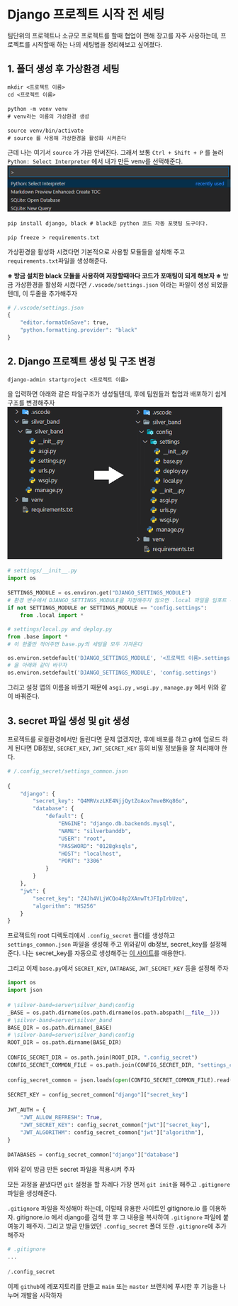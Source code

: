 # Django 프로젝트 시작 전 세팅
팀단위의 프로젝트나 소규모 프로젝트를 할때 협업이 편해 장고를 자주 사용하는데, 프로젝트를 시작할때 하는 나의 세팅법을 정리해보고 싶어졌다.

## 1. 폴더 생성 후 가상환경 세팅
```shell
mkdir <프로젝트 이름>
cd <프로젝트 이름>

python -m venv venv
# venv라는 이름의 가상환경 생성

source venv/bin/activate
# source 를 사용해 가상환경을 활성화 시켜준다
```
근데 나는 여기서 `source` 가 가끔 안써진다. 그래서 보통
`Ctrl + Shift + P` 를 눌러 `Python: Select Interpreter` 에서 내가 만든 venv를 선택해준다.
![django-project-setting-01](/images/django-project-setting-01.png)
```shell
pip install django, black # black은 python 코드 자동 포맷팅 도구이다.

pip freeze > requirements.txt
```
가상환경을 활성화 시켰다면 기본적으로 사용할 모듈들을 설치해 주고 `requirements.txt`파일을 생성해준다.

**※ 방금 설치한 black 모듈을 사용하여 저장할때마다 코드가 포매팅이 되게 해보자 ※**
방금 가상환경을 활성화 시켰다면 `/.vscode/settings.json` 이라는 파일이 생성 되었을 텐데, 이 두줄을 추가해주자 
```python
# /.vscode/settings.json
{
    "editor.formatOnSave": true,
    "python.formatting.provider": "black"
}
```

## 2. Django 프로젝트 생성 및 구조 변경
```shell
django-admin startproject <프로젝트 이름>
```
을 입력하면 아래와 같은 파일구조가 생성될텐데, 후에 팀원들과 협업과 배포하기 쉽게 구조를 변경해주자
![django-project-setting-02](../images/django-project-setting-02.png)
```python
# settings/__init__.py
import os

SETTINGS_MODULE = os.environ.get("DJANGO_SETTINGS_MODULE") 
# 환경 변수에서 DJANGO_SETTINGS_MODULE을 지정해주지 않으면 .local 파일을 임포트 해준다
if not SETTINGS_MODULE or SETTINGS_MODULE == "config.settings":
    from .local import *
```
```python
# settings/local.py and deploy.py
from .base import *
# 이 한줄만 적어주면 base.py의 세팅을 모두 가져온다
```
```python
os.environ.setdefault('DJANGO_SETTINGS_MODULE', '<프로젝트 이름>.settings')
# 을 아래와 같이 바꾸자
os.environ.setdefault('DJANGO_SETTINGS_MODULE', 'config.settings')
```
그리고 설정 앱의 이름을 바꿨기 때문에 `asgi.py` , `wsgi.py` , `manage.py` 에서 위와 같이 바꿔준다.

## 3. secret 파일 생성 및 git 생성
프로젝트를 로컬환경에서만 돌린다면 문제 없겠지만, 후에 배포를 하고 git에 업로드 하게 된다면 DB정보, `SECRET_KEY`, `JWT_SECRET_KEY` 등의 비밀 정보들을 잘 처리해야 한다.
```python
# /.config_secret/settings_common.json

{
    "django": {
        "secret_key": "Q4MRVxzLKE4NjjQytZoAox7mveBKq86o",
        "database": {
            "default": {
                "ENGINE": "django.db.backends.mysql",
                "NAME": "silverbanddb",
                "USER": "root",
                "PASSWORD": "0128gksqls",
                "HOST": "localhost",
                "PORT": "3306"
            }
        }
    },
    "jwt": {
        "secret_key": "Z4Jh4VLjWCQo48p2XAnwTtJFIpIrbUzq",
        "algorithm": "HS256"
    }
}
```
프로젝트의 root 디렉토리에서 `.config_secret` 폴더를 생성하고 `settings_common.json` 파일을 생성해 주고 위와같이 db정보, secret_key를 설정해 준다. 
나는 secret_key를 자동으로 생성해주는 [이 사이트](https://randomkeygen.com/)를 애용한다.

그리고 이제 `base.py`에서 `SECRET_KEY`, `DATABASE`, `JWT_SECRET_KEY` 등을 설정해 주자
```python
import os
import json

# \silver-band=server\silver_band\config
_BASE = os.path.dirname(os.path.dirname(os.path.abspath(__file__)))
# \silver-band=server\silver_band
BASE_DIR = os.path.dirname(_BASE)
# \silver-band=server\silver_band\config
ROOT_DIR = os.path.dirname(BASE_DIR)

CONFIG_SECRET_DIR = os.path.join(ROOT_DIR, ".config_secret")
CONFIG_SECRET_COMMON_FILE = os.path.join(CONFIG_SECRET_DIR, "settings_common.json")

config_secret_common = json.loads(open(CONFIG_SECRET_COMMON_FILE).read())

SECRET_KEY = config_secret_common["django"]["secret_key"]

JWT_AUTH = {
    "JWT_ALLOW_REFRESH": True,
    "JWT_SECRET_KEY": config_secret_common["jwt"]["secret_key"],
    "JWT_ALGORITHM": config_secret_common["jwt"]["algorithm"],
}

DATABASES = config_secret_common["django"]["database"]
```
위와 같이 방금 만든 secret 파일을 적용시켜 주자

모든 과정을 끝냈다면 `git` 설정을 할 차례다
가장 먼저 `git init`을 해주고 `.gitignore` 파일을 생성해준다.

`.gitignore` 파일을 작성해야 하는데, 이럴때 유용한 사이트인 gitignore.io 를 이용하자.
gitignore.io 에서 django를 검색 한 후 그 내용을 복사하여 `.gitignore` 파일에 붙여놓기 해주자.
그리고 방금 만들었던 `.config_secret` 폴더 또한 `.gitignore`에 추가해주자
```python
# .gitignore
...

/.config_secret
```
이제 `github`에 레포지토리를 만들고 `main` 또는 `master` 브랜치에 푸시한 후 기능을 나누며 개발을 시작하자